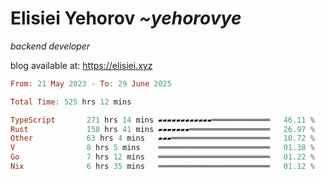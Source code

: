# Elisiei Yehorov *~yehorovye*

*backend developer*

blog available at: https://elisiei.xyz

<!--START_SECTION:waka-->

```haskell
From: 21 May 2023 - To: 29 June 2025

Total Time: 525 hrs 12 mins

TypeScript       271 hrs 14 mins ▰▰▰▰▰▰▰▰▰▰▰▰═════════════   46.11 %
Rust             158 hrs 41 mins ▰▰▰▰▰▰▰══════════════════   26.97 %
Other            63 hrs 4 mins   ▰▰▰══════════════════════   10.72 %
V                8 hrs 5 mins    ═════════════════════════   01.38 %
Go               7 hrs 12 mins   ═════════════════════════   01.22 %
Nix              6 hrs 35 mins   ═════════════════════════   01.12 %
```

<!--END_SECTION:waka-->
